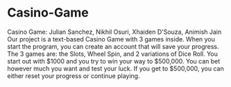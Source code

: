 # Casino-Game
Casino Game: Julian Sanchez, Nikhil Osuri, Xhaiden D'Souza, Animish Jain 
Our project is a text-based Casino Game with 3 games inside. When you start the program, you can create an account that will save your progress. The 3 games are: the Slots, Wheel Spin, and 2 variations of Dice Roll. You start out with $1000 and you try to win your way to $500,000. You can bet however much you want and test your luck. If you get to $500,000, you can either reset your progress or continue playing.

